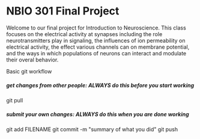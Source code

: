 # NBIO 301 Final Project

Welcome to our final project for Introduction to Neuroscience. This class 
focuses on the electrical activity at synapses including the role
neurotransmitters play in signaling, the influences of ion permeability on
electrical activity, the effect various channels can on membrane potential, 
and the ways in which populations of neurons can interact and modulate their
overal behavior.


Basic git workflow

##### get changes from other people: ALWAYS do this before you start working
git pull

##### submit your own changes: ALWAYS do this when you are done working
git add FILENAME
git commit -m "summary of what you did"
git push
